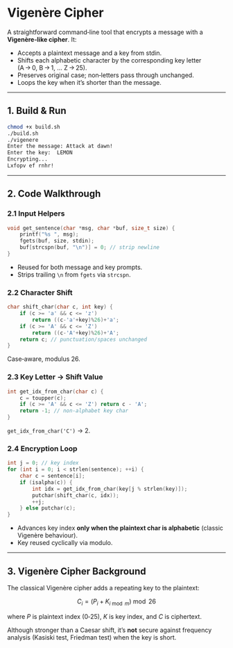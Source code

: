 # Vigenère Cipher

A straightforward command‑line tool that encrypts a message with a **Vigenère‑like cipher**. It:

* Accepts a plaintext message and a key from stdin.
* Shifts each alphabetic character by the corresponding key letter (A → 0, B → 1, … Z → 25).
* Preserves original case; non‑letters pass through unchanged.
* Loops the key when it’s shorter than the message.

---

## 1. Build & Run

```bash
chmod +x build.sh
./build.sh
./vigenere
Enter the message: Attack at dawn!
Enter the key:  LEMON
Encrypting...
Lxfopv ef rnhr!
```

---

## 2. Code Walkthrough

### 2.1 Input Helpers

```c
void get_sentence(char *msg, char *buf, size_t size) {
    printf("%s ", msg);
    fgets(buf, size, stdin);
    buf[strcspn(buf, "\n")] = 0; // strip newline
}
```

* Reused for both message and key prompts.
* Strips trailing `\n` from `fgets` via `strcspn`.

### 2.2 Character Shift

```c
char shift_char(char c, int key) {
    if (c >= 'a' && c <= 'z')
        return ((c-'a'+key)%26)+'a';
    if (c >= 'A' && c <= 'Z')
        return ((c-'A'+key)%26)+'A';
    return c; // punctuation/spaces unchanged
}
```

Case‑aware, modulus 26.

### 2.3 Key Letter → Shift Value

```c
int get_idx_from_char(char c) {
    c = toupper(c);
    if (c >= 'A' && c <= 'Z') return c - 'A';
    return -1; // non‑alphabet key char
}
```

`get_idx_from_char('C')` → 2.

### 2.4 Encryption Loop

```c
int j = 0; // key index
for (int i = 0; i < strlen(sentence); ++i) {
    char c = sentence[i];
    if (isalpha(c)) {
        int idx = get_idx_from_char(key[j % strlen(key)]);
        putchar(shift_char(c, idx));
        ++j;
    } else putchar(c);
}
```

* Advances key index **only when the plaintext char is alphabetic** (classic Vigenère behaviour).
* Key reused cyclically via modulo.

---

## 3. Vigenère Cipher Background

The classical Vigenère cipher adds a repeating key to the plaintext:

$$
C_i = (P_i + K_{i \bmod m}) \bmod 26
$$

where *P* is plaintext index (0‑25), *K* is key index, and *C* is ciphertext.

Although stronger than a Caesar shift, it’s **not** secure against frequency analysis (Kasiski test, Friedman test) when the key is short.